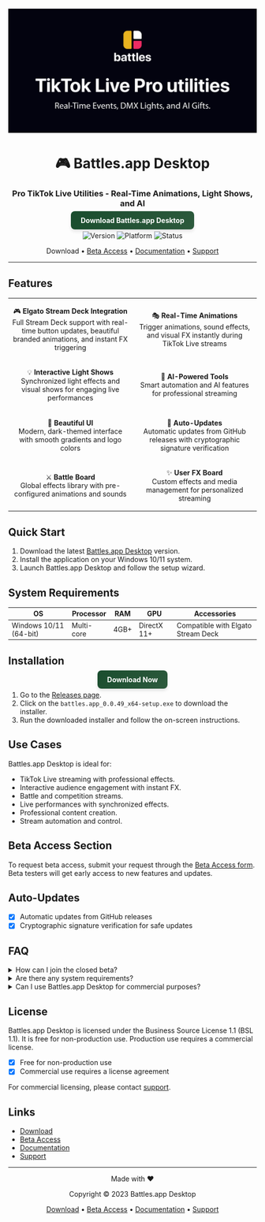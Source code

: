 <div align="center">

![Github banner](./.github/banner.jpg)
# 🎮 Battles.app Desktop
### Pro TikTok Live Utilities - Real-Time Animations, Light Shows, and AI
<a href="https://github.com/battles-app/desktop/releases/download/v0.0.49/battles.app_0.0.49_x64-setup.exe" style="background: linear-gradient(135deg, #1a4d2e, #2d5a3d); border-radius: 8px; box-shadow: 0 4px 6px rgba(0,0,0,0.1); color: white; padding: 10px 20px; text-decoration: none; font-weight: bold;">Download Battles.app Desktop</a>

![Version](https://img.shields.io/badge/version-0.0.49-blue?style=for-the-badge)
![Platform](https://img.shields.io/badge/platform-Windows_10/11-blueviolet?logo=windows&style=for-the-badge)
![Status](https://img.shields.io/badge/status-Closed_Beta-red?style=for-the-badge)

Download • [Beta Access](#beta-access-section) • [Documentation](#) • [Support](#)

---

</div>

## Features

<table>
<tr>
<td align="center" width="50%">

🎮 **Elgato Stream Deck Integration**
<br>Full Stream Deck support with real-time button updates, beautiful branded animations, and instant FX triggering
</td>
<td align="center" width="50%">

🎭 **Real-Time Animations**
<br>Trigger animations, sound effects, and visual FX instantly during TikTok Live streams
</td>
</tr>
<tr>
<td align="center">

💡 **Interactive Light Shows**
<br>Synchronized light effects and visual shows for engaging live performances
</td>
<td align="center">

🤖 **AI-Powered Tools**
<br>Smart automation and AI features for professional streaming
</td>
</tr>
<tr>
<td align="center">

🎨 **Beautiful UI**
<br>Modern, dark-themed interface with smooth gradients and logo colors
</td>
<td align="center">

🔄 **Auto-Updates**
<br>Automatic updates from GitHub releases with cryptographic signature verification
</td>
</tr>
<tr>
<td align="center">

⚔️ **Battle Board**
<br>Global effects library with pre-configured animations and sounds
</td>
<td align="center">

✨ **User FX Board**
<br>Custom effects and media management for personalized streaming
</td>
</tr>
</table>

## Quick Start

1. Download the latest [Battles.app Desktop](https://github.com/battles-app/desktop/releases/download/v0.0.49/battles.app_0.0.49_x64-setup.exe) version.
2. Install the application on your Windows 10/11 system.
3. Launch Battles.app Desktop and follow the setup wizard.

## System Requirements

| OS         | Processor | RAM  | GPU | Accessories       |
|------------|-----------|------|-----|-------------------|
| Windows 10/11 (64-bit) | Multi-core | 4GB+ | DirectX 11+ | Compatible with Elgato Stream Deck |

## Installation

<div align="center">

<a href="https://github.com/battles-app/desktop/releases/download/v0.0.49/battles.app_0.0.49_x64-setup.exe" style="background: linear-gradient(135deg, #1a4d2e, #2d5a3d); border-radius: 8px; box-shadow: 0 4px 6px rgba(0,0,0,0.1); color: white; padding: 10px 20px; text-decoration: none; font-weight: bold;">Download Now</a>

</div>

1. Go to the [Releases page](https://github.com/battles-app/desktop/releases).
2. Click on the `battles.app_0.0.49_x64-setup.exe` to download the installer.
3. Run the downloaded installer and follow the on-screen instructions.

## Use Cases

Battles.app Desktop is ideal for:
- TikTok Live streaming with professional effects.
- Interactive audience engagement with instant FX.
- Battle and competition streams.
- Live performances with synchronized effects.
- Professional content creation.
- Stream automation and control.

## Beta Access Section

To request beta access, submit your request through the [Beta Access form](#). Beta testers will get early access to new features and updates.

## Auto-Updates

- [x] Automatic updates from GitHub releases
- [x] Cryptographic signature verification for safe updates

## FAQ

<details>
<summary>How can I join the closed beta?</summary>
You can request access by filling out the Beta Access form linked in the Beta Access Section.
</details>

<details>
<summary>Are there any system requirements?</summary>
Yes, please refer to the System Requirements section above for detailed information.
</details>

<details>
<summary>Can I use Battles.app Desktop for commercial purposes?</summary>
Battles.app Desktop is free for non-production use. For commercial use, please contact us for licensing options.
</details>

## License

Battles.app Desktop is licensed under the Business Source License 1.1 (BSL 1.1). It is free for non-production use. Production use requires a commercial license.

- [x] Free for non-production use
- [x] Commercial use requires a license agreement

For commercial licensing, please contact [support](#).

## Links

- [Download](https://github.com/battles-app/desktop/releases/download/v0.0.49/battles.app_0.0.49_x64-setup.exe)
- [Beta Access](#beta-access-section)
- [Documentation](#)
- [Support](#)

<div align="center">

---

Made with ❤️

Copyright © 2023 Battles.app Desktop

[Download](https://github.com/battles-app/desktop/releases/download/v0.0.49/battles.app_0.0.49_x64-setup.exe) • [Beta Access](#beta-access-section) • [Documentation](#) • [Support](#)

</div>